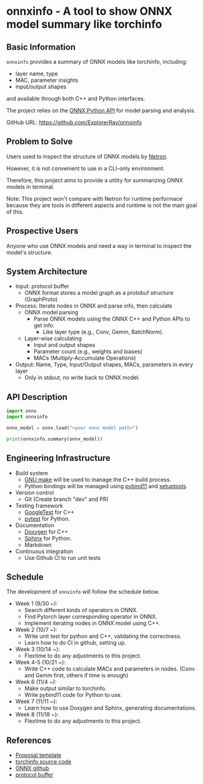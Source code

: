 # onnxinfo - A tool to show ONNX model summary like torchinfo

## Basic Information

`onnxinfo` provides a summary of ONNX models like torchinfo, including:
* layer name, type
* MAC, parameter insights
* input/output shapes

and available through both C++ and Python interfaces. 

The project relies on the [ONNX Python API](https://github.com/onnx/onnx/blob/main/docs/PythonAPIOverview.md) for model parsing and analysis.

GitHub URL: https://github.com/ExplorerRay/onnxinfo

## Problem to Solve

Users used to inspect the structure of ONNX models by [Netron](https://github.com/lutzroeder/netron).

However, it is not convenient to use in a CLI-only environment. 

Therefore, this project aims to provide a utility for summarizing ONNX models in terminal.

Note: This project won't compare with Netron for runtime performace because they are tools in different aspects and runtime is not the main goal of this.

## Prospective Users

Anyone who use ONNX models and need a way in terminal to inspect the model's structure.

## System Architecture

* Input: protocol buffer
  * ONNX format stores a model graph as a protobuf structure (GraphProto)
* Process: Iterate nodes in ONNX and parse info, then calculate
  * ONNX model parsing
    * Parse ONNX models using the ONNX C++ and Python APIs to get info. 
      * Like layer type (e.g., Conv, Gemm, BatchNorm).
  * Layer-wise calculating
    * Input and output shapes
    * Parameter count (e.g., weights and biases)
    * MACs (Multiply-Accumulate Operations)
* Output: Name, Type, Input/Output shapes, MACs, parameters in every layer
  * Only in stdout, no write back to ONNX model.

## API Description
```python
import onnx
import onnxinfo

onnx_model = onnx.load("<your onnx model path>")

print(onnxinfo.summary(onnx_model))
```

## Engineering Infrastructure
* Build system
  * [GNU make](https://www.gnu.org/software/make/manual/make.html) will be used to manage the C++ build process.
  * Python bindings will be managed using [pybind11](https://github.com/pybind/pybind11) and [setuptools](https://github.com/pypa/setuptools).
* Version control
  * Git (Create branch "dev" and PR)
* Testing framework
  * [GoogleTest](https://github.com/google/googletest) for C++
  * [pytest](https://docs.pytest.org/en/stable/) for Python.
* Documentation
  * [Doxygen](https://www.doxygen.nl/) for C++
  * [Sphinx](https://www.sphinx-doc.org/en/master/) for Python.
  * Markdown
* Continuous integration
  * Use Github CI to run unit tests

## Schedule

The development of `onnxinfo` will follow the schedule below.

* Week 1 (9/30 ~):
  * Search different kinds of operators in ONNX.
  * Find Pytorch layer corresponding operator in ONNX.
  * Implement iterating nodes in ONNX model using C++.
* Week 2 (10/7 ~):
  * Write unit test for python and C++, validating the correctness.
  * Learn how to do CI in github, setting up.
* Week 3 (10/14 ~): 
  * Flextime to do any adjustments to this project.
* Week 4-5 (10/21 ~): 
  * Write C++ code to calculate MACs and parameters in nodes. 
  (Conv and Gemm first, others if time is enough)
* Week 6 (11/4 ~): 
  * Make output similar to torchinfo.
  * Write pybind11 code for Python to use.
* Week 7 (11/11 ~): 
  * Learn how to use Doxygen and Sphinx, generating documentations.
* Week 8 (11/18 ~): 
  * Flextime to do any adjustments to this project.

## References
* [Proposal template](https://yyc.solvcon.net/en/latest/nsd/project/project_template.html)
* [torchinfo source code](https://github.com/TylerYep/torchinfo)
* [ONNX github](https://github.com/onnx/onnx)
* [protocol buffer](https://protobuf.dev/overview/)
